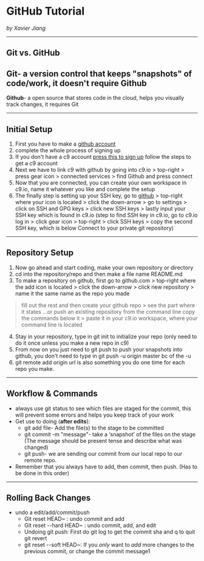 # GitHub Tutorial

_by Xavier Jiang_

---
## Git vs. GitHub
**Git**- a version control that keeps "snapshots" of code/work, it doesn't require Github
---
**Github**- a open source that stores code in the cloud, helps you visually track changes, it requires Git 


---
## Initial Setup
1) First you have to make a [github account](https://github.com/)
2) complete the whole process of signing up 
3) If you don't have a c9 account [press this to sign up](https://c9.io/) follow the steps to get a c9 account
4) Next we have to link c9 with github by going into c9.io > top-right > press gear icon > connected services > find Github and press connect
5) Now that you are connected, you can create your own workspace in c9.io, name it whatever you like and complete the setup
6) The finally step is setting up your SSH key, go to [github](https://github.com/) > top-right where your icon is located > click the down-arrow > go to settings > click on SSH and GPG keys > click new SSH keys > 
lastly input your SSH key which is found in c9.io
(step to find SSH key in c9.io, go to c9.io log in > click gear icon > top-right > click SSH keys > copy the second SSH key, which is below Connect to your private git repository)

---
## Repository Setup
1) Now go ahead and start coding, make your own repository or directory 
2) cd into the repository/repo and then make a file name README.md
3) To make a repository on github, first go to github.com > top-right where the add icon is located > click the down-arrow > click new repository > name it the same name as the repo you made 
> fill out the rest and then create your github repo > see the part where it states …or push an existing repository from the command line
> copy the commands below it > paste it in your c9.io workspace, where your command line is located 
4) Stay in your repository, type in git init to initialize your repo (only need to do it once unless you make a new repo in c9)
5) From now on you just need to git push to push your snapshots into github, you don't need to type in git push -u origin master bc of the -u
6) git remote add origin url is also something you do one time for each repo you make.

---
## Workflow & Commands
* always use git status to see which files are staged for the commit, this will prevent some errors and helps you keep track of your work
* Get use to doing (**after edits**):
  * git add file- Add the file(s) to the stage to be committed
  * git commit -m "message"- take a ‘snapshot’ of the files on the stage (The message should be present tense and describe what was changed) 
  * git push- we are sending our commit from our local repo to our remote repo.
* Remember that you always have to add, then commit, then push. (Has to be done in this order)

---

## Rolling Back Changes
* undo a edit/add/commit/push
  * Git reset HEAD~ : undo commit and add 
  * Git reset --hard HEAD~ : undo commit, add, and edit 
  * Undoing git push: First do git log to get the commit sha and q to quit git revert <sha code>
  * git reset --soft HEAD~: If you _only_ want to _add_ more changes to the previous commit, or change the commit message1
